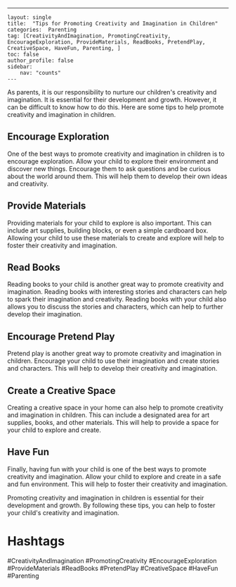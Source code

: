 ---
    layout: single
    title:  "Tips for Promoting Creativity and Imagination in Children"
    categories:  Parenting
    tag: [CreativityAndImagination, PromotingCreativity, EncourageExploration, ProvideMaterials, ReadBooks, PretendPlay, CreativeSpace, HaveFun, Parenting, ]
    toc: false
    author_profile: false
    sidebar:
        nav: "counts"
    ---
    
As parents, it is our responsibility to nurture our children's creativity and imagination. It is essential for their development and growth. However, it can be difficult to know how to do this. Here are some tips to help promote creativity and imagination in children.

## Encourage Exploration

One of the best ways to promote creativity and imagination in children is to encourage exploration. Allow your child to explore their environment and discover new things. Encourage them to ask questions and be curious about the world around them. This will help them to develop their own ideas and creativity.

## Provide Materials

Providing materials for your child to explore is also important. This can include art supplies, building blocks, or even a simple cardboard box. Allowing your child to use these materials to create and explore will help to foster their creativity and imagination.

## Read Books

Reading books to your child is another great way to promote creativity and imagination. Reading books with interesting stories and characters can help to spark their imagination and creativity. Reading books with your child also allows you to discuss the stories and characters, which can help to further develop their imagination.

## Encourage Pretend Play

Pretend play is another great way to promote creativity and imagination in children. Encourage your child to use their imagination and create stories and characters. This will help to develop their creativity and imagination.

## Create a Creative Space

Creating a creative space in your home can also help to promote creativity and imagination in children. This can include a designated area for art supplies, books, and other materials. This will help to provide a space for your child to explore and create.

## Have Fun

Finally, having fun with your child is one of the best ways to promote creativity and imagination. Allow your child to explore and create in a safe and fun environment. This will help to foster their creativity and imagination.

Promoting creativity and imagination in children is essential for their development and growth. By following these tips, you can help to foster your child's creativity and imagination.

# Hashtags

#CreativityAndImagination #PromotingCreativity #EncourageExploration #ProvideMaterials #ReadBooks #PretendPlay #CreativeSpace #HaveFun #Parenting